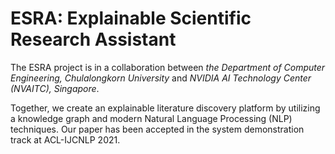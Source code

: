 # ESRA: Explainable Scientific Research Assistant

The ESRA project is in a collaboration between _the Department of Computer Engineering, Chulalongkorn University_ and _NVIDIA AI Technology Center (NVAITC), Singapore_. 

Together, we create an explainable literature discovery platform by utilizing a knowledge graph and modern Natural Language Processing (NLP) techniques. Our paper has been accepted in the system demonstration track at ACL-IJCNLP 2021. 
